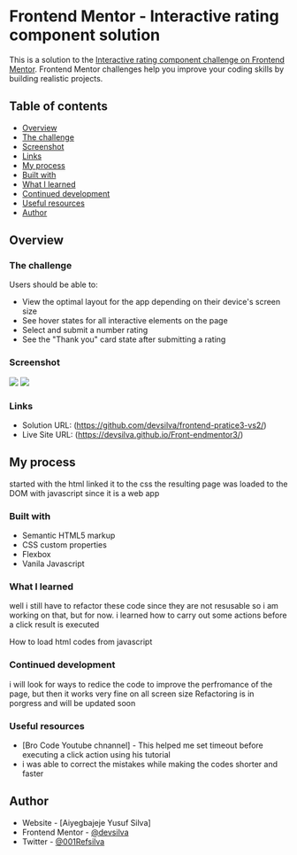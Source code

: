 # Frontend Mentor - Interactive rating component solution

This is a solution to the [Interactive rating component challenge on Frontend Mentor](https://www.frontendmentor.io/challenges/interactive-rating-component-koxpeBUmI). Frontend Mentor challenges help you improve your coding skills by building realistic projects. 

## Table of contents

 - [Overview](#overview)
  - [The challenge](#the-challenge)
  - [Screenshot](#screenshot)
  - [Links](#links)
  - [My process](#my-process)
  - [Built with](#built-with)
  - [What I learned](#what-i-learned)
  - [Continued development](#continued-development)
  - [Useful resources](#useful-resources)
- [Author](#author)



## Overview

### The challenge

Users should be able to:

- View the optimal layout for the app depending on their device's screen size
- See hover states for all interactive elements on the page
- Select and submit a number rating
- See the "Thank you" card state after submitting a rating

### Screenshot

![](.images/screen1.png)
![](.images/screen2.png)


### Links

- Solution URL: (https://github.com/devsilva/frontend-pratice3-vs2/)
- Live Site URL: (https://devsilva.github.io/Front-endmentor3/)

## My process
started with the html
linked it to the css
the resulting page was loaded to the DOM with javascript since it is a web app

### Built with

- Semantic HTML5 markup
- CSS custom properties
- Flexbox
- Vanila Javascript


### What I learned

well i still have to refactor these code since they are not resusable so i am working on that, but for now. i learned how to carry out some actions before a click result is executed

How to load html codes from javascript


### Continued development
i will look for ways to redice the code to improve the perfromance of the page, but then it works very fine on all screen size
Refactoring is in porgress and will be updated soon

### Useful resources

- [Bro Code Youtube chnannel] - This helped me set timeout before executing a click action using his tutorial 
- i was able to correct the mistakes while making the codes shorter and faster


## Author

- Website - [Aiyegbajeje Yusuf Silva]
- Frontend Mentor - [@devsilva](https://www.frontendmentor.io/profile/devsilva)
- Twitter - [@001Refsilva](https://www.twitter.com/001Refsilva)



